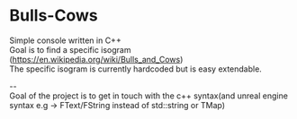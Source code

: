 # Bulls-Cows
Simple console written in C++  
Goal is to find a specific isogram (https://en.wikipedia.org/wiki/Bulls_and_Cows)  
The specific isogram is currently hardcoded but is easy extendable.  
  
--  
Goal of the project is to get in touch with the c++ syntax(and unreal engine syntax e.g -> FText/FString instead of std::string or TMap) 

